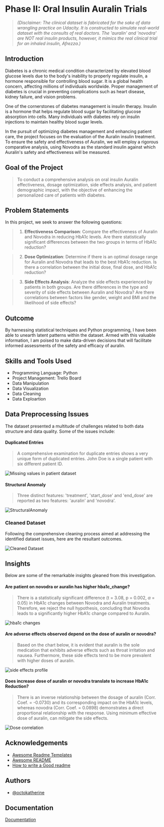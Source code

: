
# Phase II: Oral Insulin Auralin Trials

> *(Disclaimer: The clinical dataset is fabricated for the sake of data wrangling practice on Udacity. It is constructed to simulate real-world dataset with the consults of real doctors. The 'auralin' and 'novodra' are NOT real insulin products, however, it mimics the real clinical trial for an inhaled insulin, Afrezza.)*

## Introduction
Diabetes is a chronic medical condition characterized by elevated blood glucose levels due to the body's inability to properly regulate insulin, a hormone responsible for controlling blood sugar. It is a global health concern, affecting millions of individuals worldwide. Proper management of diabetes is crucial in preventing complications such as heart disease, kidney failure, and vision problems.

One of the cornerstones of diabetes management is insulin therapy. Insulin is a hormone that helps regulate blood sugar by facilitating glucose absorption into cells. Many individuals with diabetes rely on insulin injections to maintain healthy blood sugar levels.

In the pursuit of optimizing diabetes management and enhancing patient care, the project focuses on the evaluation of the Auralin insulin treatment. To ensure the safety and effectiveness of Auralin, we will employ a rigorous comparative analysis, using Novodra as the standard insulin against which Auralin's safety and effectiveness will be measured.

## Goal of the Project

> To conduct a comprehensive analysis on oral insulin Auralin effectiveness, dosage optimization, side effects analysis, and patient demographic impact, with the objective of enhancing the personalized care of patients with diabetes.

## Problem Statements

In this project, we seek to answer the following questions:

>1. **Effectiveness Comparison**: Compare the effectiveness of Auralin and Novodra in reducing HbA1c levels. Are there statistically significant differences between the two groups in terms of HbA1c reduction? 

>2. **Dose Optimization**: Determine if there is an optimal dosage range for Auralin and Novodra that leads to the best HbA1c reduction. Is there a correlation between the initial dose, final dose, and HbA1c reduction?

>3. **Side Effects Analysis**: Analyze the side effects experienced by patients in both groups. Are there differences in the type and severity of side effects between Auralin and Novodra? Are there correlations between factors like gender,  weight and BMI and the likelihood of side effects?

## Outcome
By harnessing statistical techniques and Python programming, I have been able to unearth latent patterns within the dataset. Armed with this valuable information, I am poised to make data-driven decisions that will facilitate informed assessments of the safety and efficacy of auralin.

## Skills and Tools Used
* Programming Language: Python
* Project Management: Trello Board
* Data Manipulation
* Data Visualization
* Data Cleaning
* Data Exploartion 

## Data Preprocessing Issues
The dataset presented a multitude of challenges related to both data structure and data quality. Some of the issues include:

#### Duplicated Entries

> A comprehensive examination for duplicate entries shows a very unique form of duplicated entries. John Doe is a single patient with six different patient ID. 
 
<div>
    <img src = "https://drive.google.com/drive/u/0/folders/1_Du6eNjK1fInXY4t9lQvf0j6ovgEcLZl", alt = "Missing values in patient dataset">
</div>


#### Structural Anomaly

> Three distinct features: 'treatment', 'start_dose' and 'end_dose' are reported as two features: 'auralin' and 'novodra'.

![StructuralAnomaly](https://drive.google.com/file/d/1skbbvJvLYtL26Coigy7mcEgw5rw0vQbo/view?usp=sharing)

### Cleaned Dataset
Following the comprehensive cleaning process aimed at addressing the identified dataset issues, here are the resultant outcomes.

<div>
    <img src="https://drive.google.com/drive/u/0/folders/1_Du6eNjK1fInXY4t9lQvf0j6ovgEcLZl" alt="Cleaned Dataset">                            
</div>

## Insights

Below are some of the remarkable insights gleaned from this investigation.

#### Are patient on novodra or auralin has higher hba1c_change?


> There is a statistically significant difference (t = 3.08, p = 0.002, $\alpha$ = 0.05) in HbA1c changes between Novodra and Auralin treatments. Therefore, we reject the null hypothesis, concluding that 
Novodra leads to a significantly higher HbA1c change compared to Auralin.

<div>
    <img src="https://drive.google.com/drive/u/0/folders/1_Du6eNjK1fInXY4t9lQvf0j6ovgEcLZl" alt="hba1c changes">
</div>

#### Are adverse effects observed depend on the dose of auralin or novodra?

> Based on the chart below, it is evident that auralin is the sole medication that 
exhibits adverse effects such as throat irritation and nausea. Furthermore, these side effects tend to be more prevalent with higher doses of auralin. 
                  
<div>
    <img src="https://drive.google.com/drive/u/0/folders/1_Du6eNjK1fInXY4t9lQvf0j6ovgEcLZl" alt="side effects profile">
</div>

#### Does increase dose of auralin or novodra translate to increase HbA1c Reduction?

> There is an inverse relationship between the dosage of auralin (Corr. Coef. = -0.0730) and 
its corresponding impact on the HbA1c levels, whereas novodra (Corr. Coef. = 0.0898) demonstrates a direct proportional relationship with the response. Using  minimum effective dose of auralin, can mitigate the side effects. 

<div>
    <img src="https://drive.google.com/drive/u/0/folders/1_Du6eNjK1fInXY4t9lQvf0j6ovgEcLZl" alt="Dose correlation">                                
</div>
                    



## Acknowledgements

 - [Awesome Readme Templates](https://awesomeopensource.com/project/elangosundar/awesome-README-templates)
 - [Awesome README](https://github.com/matiassingers/awesome-readme)
 - [How to write a Good readme](https://bulldogjob.com/news/449-how-to-write-a-good-readme-for-your-github-project)


## Authors

- [@octokatherine](https://www.github.com/octokatherine)


## Documentation

[Documentation](https://linktodocumentation)

